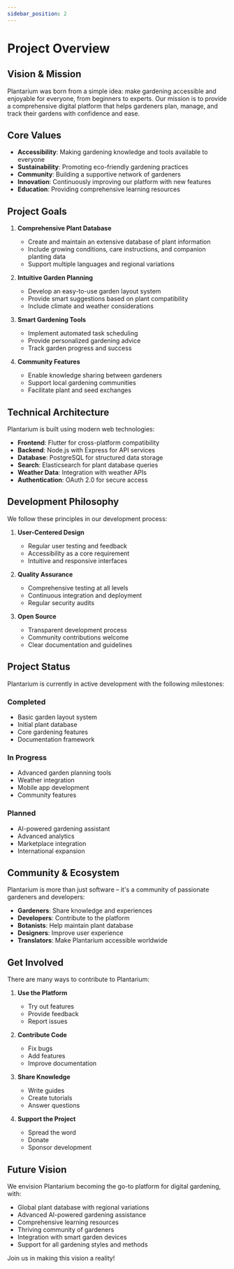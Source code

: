 ```yaml
---
sidebar_position: 2
---
```


# Project Overview

## Vision & Mission

Plantarium was born from a simple idea: make gardening accessible and enjoyable for everyone, from beginners to experts. Our mission is to provide a comprehensive digital platform that helps gardeners plan, manage, and track their gardens with confidence and ease.

## Core Values

- **Accessibility**: Making gardening knowledge and tools available to everyone
- **Sustainability**: Promoting eco-friendly gardening practices
- **Community**: Building a supportive network of gardeners
- **Innovation**: Continuously improving our platform with new features
- **Education**: Providing comprehensive learning resources

## Project Goals

1. **Comprehensive Plant Database**
   - Create and maintain an extensive database of plant information
   - Include growing conditions, care instructions, and companion planting data
   - Support multiple languages and regional variations

2. **Intuitive Garden Planning**
   - Develop an easy-to-use garden layout system
   - Provide smart suggestions based on plant compatibility
   - Include climate and weather considerations

3. **Smart Gardening Tools**
   - Implement automated task scheduling
   - Provide personalized gardening advice
   - Track garden progress and success

4. **Community Features**
   - Enable knowledge sharing between gardeners
   - Support local gardening communities
   - Facilitate plant and seed exchanges

## Technical Architecture

Plantarium is built using modern web technologies:

- **Frontend**: Flutter for cross-platform compatibility
- **Backend**: Node.js with Express for API services
- **Database**: PostgreSQL for structured data storage
- **Search**: Elasticsearch for plant database queries
- **Weather Data**: Integration with weather APIs
- **Authentication**: OAuth 2.0 for secure access

## Development Philosophy

We follow these principles in our development process:

1. **User-Centered Design**
   - Regular user testing and feedback
   - Accessibility as a core requirement
   - Intuitive and responsive interfaces

2. **Quality Assurance**
   - Comprehensive testing at all levels
   - Continuous integration and deployment
   - Regular security audits

3. **Open Source**
   - Transparent development process
   - Community contributions welcome
   - Clear documentation and guidelines

## Project Status

Plantarium is currently in active development with the following milestones:

### Completed
- Basic garden layout system
- Initial plant database
- Core gardening features
- Documentation framework

### In Progress
- Advanced garden planning tools
- Weather integration
- Mobile app development
- Community features

### Planned
- AI-powered gardening assistant
- Advanced analytics
- Marketplace integration
- International expansion

## Community & Ecosystem

Plantarium is more than just software – it's a community of passionate gardeners and developers:

- **Gardeners**: Share knowledge and experiences
- **Developers**: Contribute to the platform
- **Botanists**: Help maintain plant database
- **Designers**: Improve user experience
- **Translators**: Make Plantarium accessible worldwide

## Get Involved

There are many ways to contribute to Plantarium:

1. **Use the Platform**
   - Try out features
   - Provide feedback
   - Report issues

2. **Contribute Code**
   - Fix bugs
   - Add features
   - Improve documentation

3. **Share Knowledge**
   - Write guides
   - Create tutorials
   - Answer questions

4. **Support the Project**
   - Spread the word
   - Donate
   - Sponsor development

## Future Vision

We envision Plantarium becoming the go-to platform for digital gardening, with:

- Global plant database with regional variations
- Advanced AI-powered gardening assistance
- Comprehensive learning resources
- Thriving community of gardeners
- Integration with smart garden devices
- Support for all gardening styles and methods

Join us in making this vision a reality! 